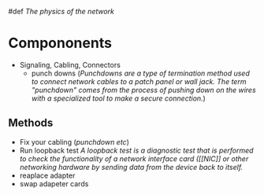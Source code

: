 #def *The physics of the network*
# Compononents 
- Signaling, Cabling, Connectors 
	* punch downs 
	  (*Punchdowns are a type of termination method used to connect network cables to a patch panel or wall jack. The term "punchdown" comes from the process of pushing down on the wires with a specialized tool to make a secure connection.*)

## Methods 
- Fix your cabling (*punchdown etc*)
- Run loopback test
  *A loopback test is a diagnostic test that is performed to check the functionality of a network interface card ([[NIC]] or other networking hardware by sending data from the device back to itself.*
- reaplace adapter 
- swap adapeter cards